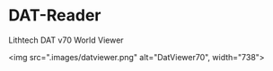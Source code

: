 # DAT-Reader
Lithtech DAT v70 World Viewer

<img src=".images/datviewer.png" alt="DatViewer70", width="738">

